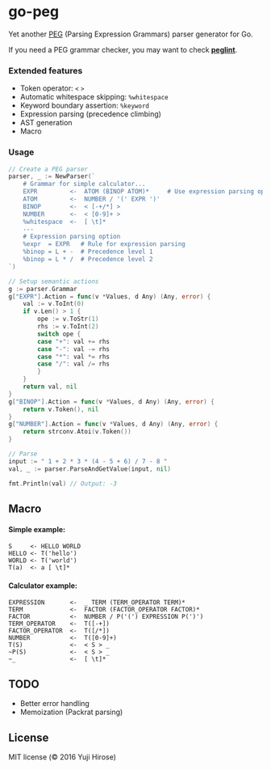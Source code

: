 go-peg
======

Yet another [PEG](http://en.wikipedia.org/wiki/Parsing_expression_grammar) (Parsing Expression Grammars) parser generator for Go.

If you need a PEG grammar checker, you may want to check [**peglint**](https://github.com/yhirose/go-peg/tree/master/cmd/peglint).

### Extended features

 * Token operator: `<` `>`
 * Automatic whitespace skipping: `%whitespace`
 * Keyword boundary assertion: `%keyword`
 * Expression parsing (precedence climbing)
 * AST generation
 * Macro

### Usage

```go
// Create a PEG parser
parser, _ := NewParser(`
    # Grammar for simple calculator...
    EXPR         <-  ATOM (BINOP ATOM)*     # Use expression parsing option
    ATOM         <-  NUMBER / '(' EXPR ')'
    BINOP        <-  < [-+/*] >
    NUMBER       <-  < [0-9]+ >
    %whitespace  <-  [ \t]*
    ---
    # Expression parsing option
    %expr  = EXPR   # Rule for expression parsing
    %binop = L + -  # Precedence level 1
    %binop = L * /  # Precedence level 2
`)

// Setup semantic actions
g := parser.Grammar
g["EXPR"].Action = func(v *Values, d Any) (Any, error) {
    val := v.ToInt(0)
    if v.Len() > 1 {
        ope := v.ToStr(1)
        rhs := v.ToInt(2)
        switch ope {
        case "+": val += rhs
        case "-": val -= rhs
        case "*": val *= rhs
        case "/": val /= rhs
        }
    }
    return val, nil
}
g["BINOP"].Action = func(v *Values, d Any) (Any, error) {
    return v.Token(), nil
}
g["NUMBER"].Action = func(v *Values, d Any) (Any, error) {
    return strconv.Atoi(v.Token())
}

// Parse
input := " 1 + 2 * 3 * (4 - 5 + 6) / 7 - 8 "
val, _ := parser.ParseAndGetValue(input, nil)

fmt.Println(val) // Output: -3
```

Macro
-----

#### Simple example:

```peg
S     <- HELLO WORLD
HELLO <- T('hello')
WORLD <- T('world')
T(a)  <- a [ \t]*
```

#### Calculator example:

```peg
EXPRESSION       <-  _ TERM (TERM_OPERATOR TERM)*
TERM             <-  FACTOR (FACTOR_OPERATOR FACTOR)*
FACTOR           <-  NUMBER / P('(') EXPRESSION P(')')
TERM_OPERATOR    <-  T([-+])
FACTOR_OPERATOR  <-  T([/*])
NUMBER           <-  T([0-9]+)
T(S)             <-  < S > _
~P(S)            <-  < S > _
~_               <-  [ \t]*
```

TODO
----

 * Better error handling
 * Memoization (Packrat parsing)

License
-------

MIT license (© 2016 Yuji Hirose)
